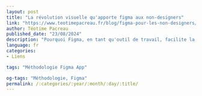 ```yaml
---
layout: post
title: "La révolution visuelle qu'apporte figma aux non-designers"
link: "https://www.teotimepacreau.fr/blog/figma-pour-les-non-designers/"
author: Téotime Pacreau
published_date: "23/08/2024"
description: "Pourquoi Figma, en tant qu'outil de travail, facilite la collaboration et l'échange de feedback pour les Knowledge Worker"
language: fr
categories:
- Liens

tags: "Méthodologie Figma App"

og-tags: "Méthodologie, Figma"
permalink: /:categories/:year/:month/:day/:title/
---
```

